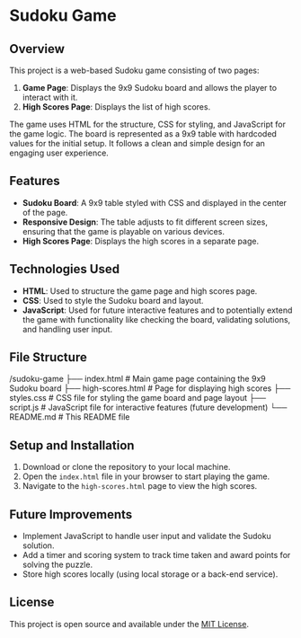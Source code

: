 # Sudoku Game

## Overview
This project is a web-based Sudoku game consisting of two pages:
1. **Game Page**: Displays the 9x9 Sudoku board and allows the player to interact with it.
2. **High Scores Page**: Displays the list of high scores.

The game uses HTML for the structure, CSS for styling, and JavaScript for the game logic. The board is represented as a 9x9 table with hardcoded values for the initial setup. It follows a clean and simple design for an engaging user experience.

## Features
- **Sudoku Board**: A 9x9 table styled with CSS and displayed in the center of the page.
- **Responsive Design**: The table adjusts to fit different screen sizes, ensuring that the game is playable on various devices.
- **High Scores Page**: Displays the high scores in a separate page.

## Technologies Used
- **HTML**: Used to structure the game page and high scores page.
- **CSS**: Used to style the Sudoku board and layout.
- **JavaScript**: Used for future interactive features and to potentially extend the game with functionality like checking the board, validating solutions, and handling user input.

## File Structure
/sudoku-game
  ├── index.html          # Main game page containing the 9x9 Sudoku board
  ├── high-scores.html    # Page for displaying high scores
  ├── styles.css          # CSS file for styling the game board and page layout
  ├── script.js           # JavaScript file for interactive features (future development)
  └── README.md           # This README file

## Setup and Installation
1. Download or clone the repository to your local machine.
2. Open the `index.html` file in your browser to start playing the game.
3. Navigate to the `high-scores.html` page to view the high scores.

## Future Improvements
- Implement JavaScript to handle user input and validate the Sudoku solution.
- Add a timer and scoring system to track time taken and award points for solving the puzzle.
- Store high scores locally (using local storage or a back-end service).

## License
This project is open source and available under the [MIT License](LICENSE).
